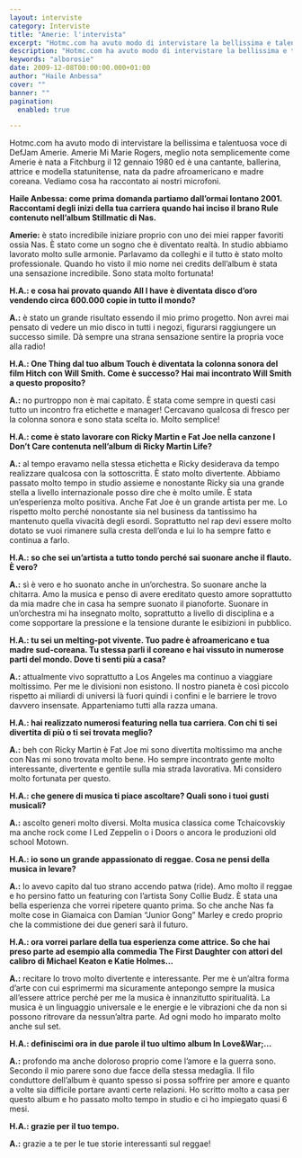 ```yaml
---
layout: interviste
category: Interviste
title: "Amerie: l'intervista"
excerpt: "Hotmc.com ha avuto modo di intervistare la bellissima e talentuosa voce di DefJam Amerie"
description: "Hotmc.com ha avuto modo di intervistare la bellissima e talentuosa voce di DefJam Amerie"
keywords: "alborosie"
date: 2009-12-08T00:00:00.000+01:00
author: "Haile Anbessa"
cover: ""
banner: ""
pagination:
  enabled: true

---
```


Hotmc.com ha avuto modo di intervistare la bellissima e talentuosa voce di DefJam Amerie. Amerie Mi Marie Rogers, meglio nota semplicemente come Amerie è nata a Fitchburg il 12 gennaio 1980 ed è una cantante, ballerina, attrice e modella statunitense, nata da padre afroamericano e madre coreana. Vediamo cosa ha raccontato ai nostri microfoni.

**Haile Anbessa: come prima domanda partiamo dall’ormai lontano 2001. Raccontami degli inizi della tua carriera quando hai inciso il brano Rule contenuto nell’album Stillmatic di Nas.**

**Amerie:** è stato incredibile iniziare proprio con uno dei miei rapper favoriti ossia Nas. È stato come un sogno che è diventato realtà. In studio abbiamo lavorato molto sulle armonie. Parlavamo da colleghi e il tutto è stato molto professionale. Quando ho visto il mio nome nei credits dell’album è stata una sensazione incredibile. Sono stata molto fortunata!

**H.A.: e cosa hai provato quando All I have è diventata disco d’oro vendendo circa 600.000 copie in tutto il mondo?**

**A.:** è stato un grande risultato essendo il mio primo progetto. Non avrei mai pensato di vedere un mio disco in tutti i negozi, figurarsi raggiungere un successo simile. Dà sempre una strana sensazione sentire la propria voce alla radio!

**H.A.: One Thing dal tuo album Touch è diventata la colonna sonora del film Hitch con Will Smith. Come è successo? Hai mai incontrato Will Smith a questo proposito?**

**A.:** no purtroppo non è mai capitato. È stata come sempre in questi casi tutto un incontro fra etichette e manager! Cercavano qualcosa di fresco per la colonna sonora e sono stata scelta io. Molto semplice!

**H.A.: come è stato lavorare con Ricky Martin e Fat Joe nella canzone I Don’t Care contenuta nell’album di Ricky Martin Life?**

**A.:** al tempo eravamo nella stessa etichetta e Ricky desiderava da tempo realizzare qualcosa con la sottoscritta. È stato molto divertente. Abbiamo passato molto tempo in studio assieme e nonostante Ricky sia una grande stella a livello internazionale posso dire che è molto umile. È stata un’esperienza molto positiva. Anche Fat Joe è un grande artista per me. Lo rispetto molto perché nonostante sia nel business da tantissimo ha mantenuto quella vivacità degli esordi. Soprattutto nel rap devi essere molto dotato se vuoi rimanere sulla cresta dell’onda e lui lo ha sempre fatto e continua a farlo.

**H.A.: so che sei un’artista a tutto tondo perché sai suonare anche il flauto. È vero?**

**A.:** sì è vero e ho suonato anche in un’orchestra. So suonare anche la chitarra. Amo la musica e penso di avere ereditato questo amore soprattutto da mia madre che in casa ha sempre suonato il pianoforte. Suonare in un’orchestra mi ha insegnato molto, soprattutto a livello di disciplina e a come sopportare la pressione e la tensione durante le esibizioni in pubblico.

**H.A.: tu sei un melting-pot vivente. Tuo padre è afroamericano e tua madre sud-coreana. Tu stessa parli il coreano e hai vissuto in numerose parti del mondo. Dove ti senti più a casa?**

**A.:** attualmente vivo soprattutto a Los Angeles ma continuo a viaggiare moltissimo. Per me le divisioni non esistono. Il nostro pianeta è così piccolo rispetto ai miliardi di universi là fuori quindi i confini e le barriere le trovo davvero insensate. Apparteniamo tutti alla razza umana.

**H.A.: hai realizzato numerosi featuring nella tua carriera. Con chi ti sei divertita di più o ti sei trovata meglio?**

**A.:** beh con Ricky Martin è Fat Joe mi sono divertita moltissimo ma anche con Nas mi sono trovata molto bene. Ho sempre incontrato gente molto interessante, divertente e gentile sulla mia strada lavorativa. Mi considero molto fortunata per questo.

**H.A.: che genere di musica ti piace ascoltare? Quali sono i tuoi gusti musicali?**

**A.:** ascolto generi molto diversi. Molta musica classica come Tchaicovskiy ma anche rock come I Led Zeppelin o i Doors o ancora le produzioni old school Motown.

**H.A.: io sono un grande appassionato di reggae. Cosa ne pensi della musica in levare?**

**A.:** lo avevo capito dal tuo strano accendo patwa (ride). Amo molto il reggae e ho persino fatto un featuring con l’artista Sony Collie Budz. È stata una bella esperienza che vorrei ripetere quanto prima. So che anche Nas fa molte cose in Giamaica con Damian “Junior Gong” Marley e credo proprio che la commistione dei due generi sarà il futuro.

**H.A.: ora vorrei parlare della tua esperienza come attrice. So che hai preso parte ad esempio alla commedia The First Daughter con attori del calibro di Michael Keaton e Katie Holmes…**

**A.:** recitare lo trovo molto divertente e interessante. Per me è un’altra forma d’arte con cui esprimermi ma sicuramente antepongo sempre la musica all’essere attrice perché per me la musica è innanzitutto spiritualità. La musica è un linguaggio universale e le energie e le vibrazioni che da non si possono ritrovare da nessun’altra parte. Ad ogni modo ho imparato molto anche sul set.

**H.A.: definiscimi ora in due parole il tuo ultimo album In Love&War;…**

**A.:** profondo ma anche doloroso proprio come l’amore e la guerra sono. Secondo il mio parere sono due facce della stessa medaglia. Il filo conduttore dell’album è quanto spesso si possa soffrire per amore e quanto a volte sia difficile portare avanti certe relazioni. Ho scritto molto a casa per questo album e ho passato molto tempo in studio e ci ho impiegato quasi 6 mesi.

**H.A.: grazie per il tuo tempo.**

**A.:** grazie a te per le tue storie interessanti sul reggae!